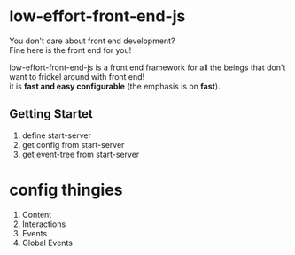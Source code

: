 # low-effort-front-end-js

You don't care about front end development?  
Fine here is the front end for you!  
  
low-effort-front-end-js is a front end framework for all the beings that don't want to frickel around with front end!  
it is **fast and easy configurable** (the emphasis is on **fast**). 

## Getting Startet
1. define start-server
2. get config from start-server
2. get event-tree from start-server

# config thingies
1. Content
2. Interactions
3. Events
4. Global Events
